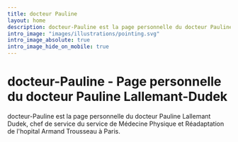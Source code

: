 ```yaml
---
title: docteur Pauline
layout: home
description: docteur-Pauline est la page personnelle du docteur Pauline Lallemant Dudek, chef de service du service de Médecine Physique et Réadaptation de l'hopital Armand Trousseau à Paris.
intro_image: "images/illustrations/pointing.svg"
intro_image_absolute: true
intro_image_hide_on_mobile: true
---
```


# docteur-Pauline - Page personnelle du docteur Pauline Lallemant-Dudek

docteur-Pauline est la page personnelle du docteur Pauline Lallemant Dudek, chef de service du service de Médecine Physique et Réadaptation de l'hopital Armand Trousseau à Paris.
